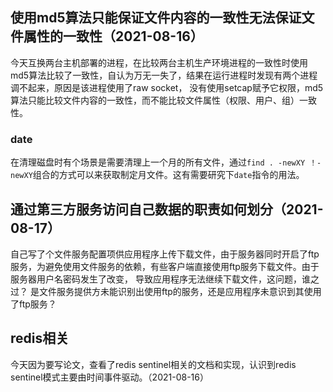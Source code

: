 ##  使用md5算法只能保证文件内容的一致性无法保证文件属性的一致性（2021-08-16）
今天互换两台主机部署的进程，在比较两台主机生产环境进程的一致性时使用md5算法比较了一致性，自认为万无一失了，结果在运行进程时发现有两个进程调不起来，原因是该进程使用了raw socket，
没有使用setcap赋予它权限，md5算法只能比较文件内容的一致性，而不能比较文件属性（权限、用户、组）一致性。

### date
在清理磁盘时有个场景是需要清理上一个月的所有文件，通过`find . -newXY ！-newXY`组合的方式可以来获取制定月文件。这有需要研究下`date`指令的用法。

## 通过第三方服务访问自己数据的职责如何划分（2021-08-17）
自己写了个文件服务配置项供应用程序上传下载文件，由于服务器同时开启了ftp服务，为避免使用文件服务的依赖，有些客户端直接使用ftp服务下载文件。由于服务器用户名密码发生了改变，
导致应用程序无法继续下载文件，这问题，谁之过？
是文件服务提供方未能识别出使用ftp的服务，还是应用程序未意识到其使用了ftp服务？

## redis相关
今天因为要写论文，查看了redis sentinel相关的文档和实现，认识到redis sentinel模式主要由时间事件驱动。（2021-08-16）
